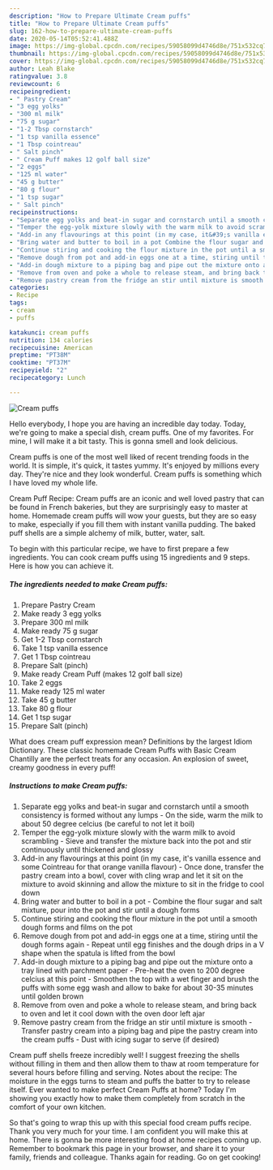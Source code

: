 ```yaml
---
description: "How to Prepare Ultimate Cream puffs"
title: "How to Prepare Ultimate Cream puffs"
slug: 162-how-to-prepare-ultimate-cream-puffs
date: 2020-05-14T05:52:41.488Z
image: https://img-global.cpcdn.com/recipes/59058099d4746d8e/751x532cq70/cream-puffs-recipe-main-photo.jpg
thumbnail: https://img-global.cpcdn.com/recipes/59058099d4746d8e/751x532cq70/cream-puffs-recipe-main-photo.jpg
cover: https://img-global.cpcdn.com/recipes/59058099d4746d8e/751x532cq70/cream-puffs-recipe-main-photo.jpg
author: Leah Blake
ratingvalue: 3.8
reviewcount: 6
recipeingredient:
- " Pastry Cream"
- "3 egg yolks"
- "300 ml milk"
- "75 g sugar"
- "1-2 Tbsp cornstarch"
- "1 tsp vanilla essence"
- "1 Tbsp cointreau"
- " Salt pinch"
- " Cream Puff makes 12 golf ball size"
- "2 eggs"
- "125 ml water"
- "45 g butter"
- "80 g flour"
- "1 tsp sugar"
- " Salt pinch"
recipeinstructions:
- "Separate egg yolks and beat-in sugar and cornstarch until a smooth consistency is formed without any lumps On the side, warm the milk to about 50 degree celcius (be careful to not let it boil)"
- "Temper the egg-yolk mixture slowly with the warm milk to avoid scrambling  Sieve and transfer the mixture back into the pot and stir continuously until thickened and glossy"
- "Add-in any flavourings at this point (in my case, it&#39;s vanilla essence and some Cointreau for that orange vanilla flavour) Once done, transfer the pastry cream into a bowl, cover with cling wrap and let it sit on the mixture to avoid skinning and allow the mixture to sit in the fridge to cool down"
- "Bring water and butter to boil in a pot Combine the flour sugar and salt mixture, pour into the pot and stir until a dough forms"
- "Continue stiring and cooking the flour mixture in the pot until a smooth dough forms and films on the pot"
- "Remove dough from pot and add-in eggs one at a time, stiring until the dough forms again  Repeat until egg finishes and the dough drips in a V shape when the spatula is lifted from the bowl"
- "Add-in dough mixture to a piping bag and pipe out the mixture onto a tray lined with parchment paper Pre-heat the oven to 200 degree celcius at this point  Smoothen the top with a wet finger and brush the puffs with some egg wash and allow to bake for about 30-35 minutes until golden brown"
- "Remove from oven and poke a whole to release steam, and bring back to oven and let it cool down with the oven door left ajar"
- "Remove pastry cream from the fridge an stir until mixture is smooth  Transfer pastry cream into a piping bag and pipe the pastry cream into the cream puffs  Dust with icing sugar to serve (if desired)"
categories:
- Recipe
tags:
- cream
- puffs

katakunci: cream puffs 
nutrition: 134 calories
recipecuisine: American
preptime: "PT38M"
cooktime: "PT37M"
recipeyield: "2"
recipecategory: Lunch

---
```



![Cream puffs](https://img-global.cpcdn.com/recipes/59058099d4746d8e/751x532cq70/cream-puffs-recipe-main-photo.jpg)

Hello everybody, I hope you are having an incredible day today. Today, we're going to make a special dish, cream puffs. One of my favorites. For mine, I will make it a bit tasty. This is gonna smell and look delicious.

Cream puffs is one of the most well liked of recent trending foods in the world. It is simple, it's quick, it tastes yummy. It's enjoyed by millions every day. They're nice and they look wonderful. Cream puffs is something which I have loved my whole life.

Cream Puff Recipe: Cream puffs are an iconic and well loved pastry that can be found in French bakeries, but they are surprisingly easy to master at home. Homemade cream puffs will wow your guests, but they are so easy to make, especially if you fill them with instant vanilla pudding. The baked puff shells are a simple alchemy of milk, butter, water, salt.


To begin with this particular recipe, we have to first prepare a few ingredients. You can cook cream puffs using 15 ingredients and 9 steps. Here is how you can achieve it.

<!--inarticleads1-->

##### The ingredients needed to make Cream puffs:

1. Prepare  Pastry Cream
1. Make ready 3 egg yolks
1. Prepare 300 ml milk
1. Make ready 75 g sugar
1. Get 1-2 Tbsp cornstarch
1. Take 1 tsp vanilla essence
1. Get 1 Tbsp cointreau
1. Prepare  Salt (pinch)
1. Make ready  Cream Puff (makes 12 golf ball size)
1. Take 2 eggs
1. Make ready 125 ml water
1. Take 45 g butter
1. Take 80 g flour
1. Get 1 tsp sugar
1. Prepare  Salt (pinch)


What does cream puff expression mean? Definitions by the largest Idiom Dictionary. These classic homemade Cream Puffs with Basic Cream Chantilly are the perfect treats for any occasion. An explosion of sweet, creamy goodness in every puff! 

<!--inarticleads2-->

##### Instructions to make Cream puffs:

1. Separate egg yolks and beat-in sugar and cornstarch until a smooth consistency is formed without any lumps - On the side, warm the milk to about 50 degree celcius (be careful to not let it boil)
1. Temper the egg-yolk mixture slowly with the warm milk to avoid scrambling  - Sieve and transfer the mixture back into the pot and stir continuously until thickened and glossy
1. Add-in any flavourings at this point (in my case, it&#39;s vanilla essence and some Cointreau for that orange vanilla flavour) - Once done, transfer the pastry cream into a bowl, cover with cling wrap and let it sit on the mixture to avoid skinning and allow the mixture to sit in the fridge to cool down
1. Bring water and butter to boil in a pot - Combine the flour sugar and salt mixture, pour into the pot and stir until a dough forms
1. Continue stiring and cooking the flour mixture in the pot until a smooth dough forms and films on the pot
1. Remove dough from pot and add-in eggs one at a time, stiring until the dough forms again  - Repeat until egg finishes and the dough drips in a V shape when the spatula is lifted from the bowl
1. Add-in dough mixture to a piping bag and pipe out the mixture onto a tray lined with parchment paper - Pre-heat the oven to 200 degree celcius at this point  - Smoothen the top with a wet finger and brush the puffs with some egg wash and allow to bake for about 30-35 minutes until golden brown
1. Remove from oven and poke a whole to release steam, and bring back to oven and let it cool down with the oven door left ajar
1. Remove pastry cream from the fridge an stir until mixture is smooth  - Transfer pastry cream into a piping bag and pipe the pastry cream into the cream puffs  - Dust with icing sugar to serve (if desired)


Cream puff shells freeze incredibly well! I suggest freezing the shells without filling in them and then allow them to thaw at room temperature for several hours before filling and serving. Notes about the recipe: The moisture in the eggs turns to steam and puffs the batter to try to release itself. Ever wanted to make perfect Cream Puffs at home? Today I&#39;m showing you exactly how to make them completely from scratch in the comfort of your own kitchen. 

So that's going to wrap this up with this special food cream puffs recipe. Thank you very much for your time. I am confident you will make this at home. There is gonna be more interesting food at home recipes coming up. Remember to bookmark this page in your browser, and share it to your family, friends and colleague. Thanks again for reading. Go on get cooking!
